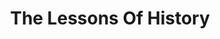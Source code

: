 ---
title: "The Lessons Of History"
description: '“Civilization begins when you stop killing each other over your differences and start killing each other over resources.”'
cover: "images/reading/the-lessons-of-history.jpeg"
publishDate: 2022-06-15
authors: "Ariel Durant, Will Durant"
categories: ["stories & narratives"]
status: 🟢
---